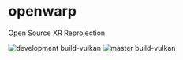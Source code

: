 # openwarp
Open Source XR Reprojection

![development build-vulkan](https://github.com/Zee2/openwarp/workflows/development%20build-vulkan/badge.svg)
![master build-vulkan](https://github.com/Zee2/openwarp/workflows/master%20build-vulkan/badge.svg)
